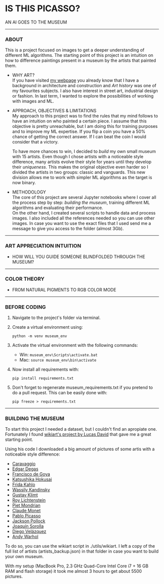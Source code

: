 # IS THIS PICASSO?
AN AI GOES TO THE MUSEUM

---

### ABOUT

This is a project focused on images to get a deeper understanding of different ML algorithms. The starting point of
this project is an intuition on how to difference paintings present in a museum by the artists that painted them.

* WHY ART?  
  If you have visited [my webpage][0] you already know that I have a background in architecture and construction and 
  *Art history* was one of my favourites subjects. I also have interest in street art, industrial design or fashion. 
  In last term, I wanted to explore the possibilities of working with images and ML.   

 
* APPROACH, OBJECTIVES & LIMITATIONS  
  My approach to this project was to find the rules that my mind follows to have an intuition on who painted a 
  certain piece. I assume that this objective is pretty unreachable, but I am doing this for training purposes and 
  to improve my ML expertise. If you flip a coin you have a 50% chance of getting the correct answer. If I can beat
  the coin I would consider that a victory.  
  
  To have more chances to win, I decided to *build* my own small museum with 15 artists. Even though I chose artists 
  with a noticeable style difference, many artists evolve their style for years until they develop their 
  *uniqueness*. This makes the original objective even harder so I divided the artists in two groups: classic and 
  vanguards. This new division allows me to work with simpler ML algorithms as the target is now binary. 


* METHODOLOGY  
  The core of this project are several Jupyter notebooks where I cover all the process step by step: *building the 
  museum*, training different ML algorithms and evaluating their performance.  
  On the other hand, I created several scripts to handle data and process images. I also included all the references 
  needed so you can use other images. In case you want to use the exact files that I used send me a message to give 
  you access to the folder (almost 3Gb).

---

### ART APPRECIATION INTUITION

* HOW WILL YOU GUIDE SOMEONE BLINDFOLDED THROUGH THE MUSEUM?

---

### COLOR THEORY

* FROM NATURAL PIGMENTS TO RGB COLOR MODE

---

### BEFORE CODING

1. Navigate to the project's folder via terminal.
  

2. Create a virtual environment using:  
  
    `python -m venv museum_env`
  

3. Activate the virtual environment with the following commands:
    * Win: `museum_env\Scripts\activate.bat`
    * Mac: `source museum_env\bin\activate`  
  

4. Now install all requirements with:  

    `pip install requirements.txt`
  

5. Don't forget to regenerate museum_requirements.txt if you pretend to do a pull request. This can be easily done 
   with:

    `pip freeze > requirements.txt`

---

### BUILDING THE MUSEUM

To start this project I needed a dataset, but I couldn't find an apropiate one.
Fortunately I found [wikiart's project by Lucas David][1] that gave me a great starting point.

Using his code I downloaded a big amount of pictures of some artis with a noticeable style difference:

* [Caravaggio](https://en.wikipedia.org/wiki/Caravaggio)
* [Edgar Degas](https://en.wikipedia.org/wiki/Degas)
* [Francisco de Goya](https://en.wikipedia.org/wiki/Goya)
* [Katsushika Hokusai](https://en.wikipedia.org/wiki/Hokusai)
* [Frida Kahlo](https://en.wikipedia.org/wiki/Frida_Kahlo)
* [Wassily Kandinsky](https://en.wikipedia.org/wiki/Wassily_Kandinsky)
* [Gustav Klimt](https://en.wikipedia.org/wiki/Gustav_Klimt)
* [Roy Lichtenstein](https://en.wikipedia.org/wiki/Roy_Lichtenstein)
* [Piet Mondrian](https://en.wikipedia.org/wiki/Piet_Mondrian)
* [Claude Monet](https://en.wikipedia.org/wiki/Claude_Monet)
* [Pablo Picasso](https://en.wikipedia.org/wiki/Pablo_Picasso)
* [Jackson Pollock](https://en.wikipedia.org/wiki/Jackson_Pollock)
* [Joaquín Sorolla](https://en.wikipedia.org/wiki/Joaqu%C3%ADn_Sorolla)
* [Diego Velázquez](https://en.wikipedia.org/wiki/Diego_Vel%C3%A1zquez)
* [Andy Warhol](https://en.wikipedia.org/wiki/Andy_Warhol)

To do so, you can use the wikiart script in ./utils/wikiart. I left a copy of the full list of artists
(artists_backup.json) in that folder in case you want to build your own museum.

With my setup (MacBook Pro, 2.3 GHz Quad-Core Intel Core i7 + 16 GB RAM and flash storage) it took me almost 3 
hours to get about 5500 pictures.

[0]: https://miguelangel.batalla.pro
[1]: https://github.com/lucasdavid/wikiart
